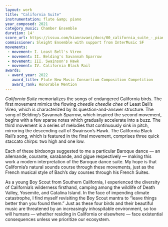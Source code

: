 ```yaml
---
layout: work
title: "California Suite"
instrumentation: flute &amp; piano
year_composed: 2021
category_music: Chamber Ensemble
duration: 14'
score_url: https://issuu.com/kianravaei/docs/00_california_suite_-_piano_score_-_ed_2
commissioner: Sleight Ensemble with support from InterMusic SF
movements:
 - movement: I. Least Bell's Vireo
 - movement: II. Belding's Savannah Sparrow
 - movement: III. Swainson's Hawk
 - movement: IV. California Black Rail
awards:
 - award_year: 2022
   award_title: Flute New Music Consortium Composition Competition
   award_rank: Honorable Mention
---
```

_California Suite_ memorializes the songs of endangered California birds. The first movement mimics the flowing _cheedle cheedle chee_ of Least Bell’s Vireo, which is characterized by its question-and-answer structure. The song of Belding’s Savannah Sparrow, which inspired the second movement, begins with a few sparse notes which gradually accelerate into a buzz. The third movement is a series of melodies that continuously sink in pitch, mirroring the descending call of Swainson’s Hawk. The California Black Rail’s song, which is featured in the final movement, comprises three quick staccato chirps: two high and one low.

Each of these birdsongs suggested to me a particular Baroque dance — an allemande, courante, sarabande, and gigue respectively — making this work a modern interpretation of the Baroque dance suite. My hope is that California’s natural sounds course through these movements, just as the French musical style of Bach’s day courses through his French Suites.

As a young Boy Scout from Southern California, I experienced the diversity of California’s wilderness firsthand, camping among the wildlife of Death Valley, Yosemite, and Catalina Island. In the face of impending climate catastrophe, I find myself revisiting the Boy Scout mantra to “leave things better than you found them.” Just as these four birds and their beautiful music are threatened by an increasingly inhospitable environment, so too will humans — whether residing in California or elsewhere — face existential consequences unless we prioritize our ecosystem.